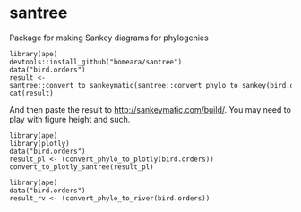 # santree
Package for making Sankey diagrams for phylogenies

```
library(ape)
devtools::install_github("bomeara/santree")
data("bird.orders")
result <- santree::convert_to_sankeymatic(santree::convert_phylo_to_sankey(bird.orders))
cat(result)
```




And then paste the result to http://sankeymatic.com/build/. You may need to play with figure height and such.

```
library(ape)
library(plotly)
data("bird.orders")
result_pl <- (convert_phylo_to_plotly(bird.orders))
convert_to_plotly_santree(result_pl)

```

```
library(ape)
data("bird.orders")
result_rv <- (convert_phylo_to_river(bird.orders))

```
